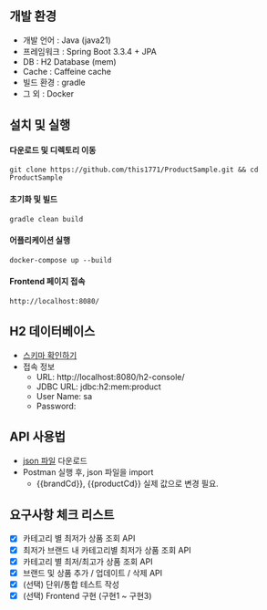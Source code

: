 ## 개발 환경
- 개발 언어 : Java (java21)
- 프레임워크 : Spring Boot 3.3.4 + JPA
- DB : H2 Database (mem)
- Cache : Caffeine cache
- 빌드 환경 : gradle
- 그 외 : Docker

## 설치 및 실행
#### 다운로드 및 디렉토리 이동
```
git clone https://github.com/this1771/ProductSample.git && cd ProductSample 
```

#### 초기화 및 빌드
```
gradle clean build 
```

#### 어플리케이션 실행
```
docker-compose up --build 
```

#### Frontend 페이지 접속
```
http://localhost:8080/
```

## H2 데이터베이스
- [스키마 확인하기](src/main/resources/database/schema.sql)
- 접속 정보
  - URL: http://localhost:8080/h2-console/
  - JDBC URL: jdbc:h2:mem:product
  - User Name: sa
  - Password:

## API 사용법
- [json 파일](src/main/resources/document/postman_collection.json) 다운로드
- Postman 실행 후, json 파일을 import
  - {{brandCd}}, {{productCd}} 실제 값으로 변경 필요.


## 요구사항 체크 리스트
- [x] 카테고리 별 최저가 상품 조회 API
- [x] 최저가 브랜드 내 카테고리별 최저가 상품 조회 API
- [x] 카테고리 별 최저/최고가 상품 조회 API
- [x] 브랜드 및 상품 추가 / 업데이트 / 삭제 API
- [x] (선택) 단위/통합 테스트 작성
- [x] (선택) Frontend 구현 (구현1 ~ 구현3)
